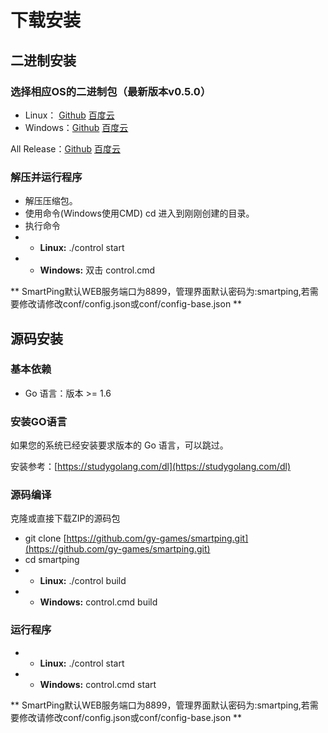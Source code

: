 # 下载安装

## 二进制安装

### 选择相应OS的二进制包（最新版本v0.5.0）

* Linux： [Github](https://github.com/gy-games/smartping/releases/download/v0.5.0/smartping-v0.5.0.tar.gz) [百度云](https://pan.baidu.com/s/1e9du1AFTd94XGsAw8m44dA)
* Windows：[Github](https://github.com/gy-games/smartping/releases/download/v0.5.0/smartping-v0.5.0.zip) [百度云](https://pan.baidu.com/s/1nULMwldjgZRaJqBfPPg7gQ)

All Release：[Github](https://github.com/gy-games/smartping/releases) [百度云](https://pan.baidu.com/s/1dFnflq5)

### 解压并运行程序

* 解压压缩包。
* 使用命令\(Windows使用CMD\) cd 进入到刚刚创建的目录。
* 执行命令 
* * **Linux:** ./control start 
* * **Windows:** 双击 control.cmd

** SmartPing默认WEB服务端口为8899，管理界面默认密码为:smartping,若需要修改请修改conf/config.json或conf/config-base.json **

## 源码安装

### 基本依赖

* Go 语言：版本 &gt;= 1.6

### 安装GO语言

如果您的系统已经安装要求版本的 Go 语言，可以跳过。

安装参考：[https://studygolang.com/dl](https://studygolang.com/dl)

### 源码编译

克隆或直接下载ZIP的源码包

* git clone [https://github.com/gy-games/smartping.git](https://github.com/gy-games/smartping.git)
* cd smartping
* * **Linux:** ./control build
* * **Windows:** control.cmd build

### 运行程序

* * **Linux:** ./control start 
* * **Windows:** control.cmd start

** SmartPing默认WEB服务端口为8899，管理界面默认密码为:smartping,若需要修改请修改conf/config.json或conf/config-base.json **

